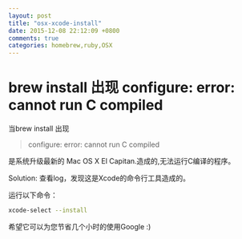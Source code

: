 ```yaml
---
layout: post
title: "osx-xcode-install"
date: 2015-12-08 22:12:09 +0800
comments: true
categories: homebrew,ruby,OSX
---
```


brew install 出现 configure: error: cannot run C compiled
=================

当brew install <software>
出现

> configure: error: cannot run C compiled 

是系统升级最新的 Mac OS X El Capitan.造成的,无法运行C编译的程序。


Solution:
查看log，发现这是Xcode的命令行工具造成的。

运行以下命令：

```bash
xcode-select --install
```

希望它可以为您节省几个小时的使用Google :)

